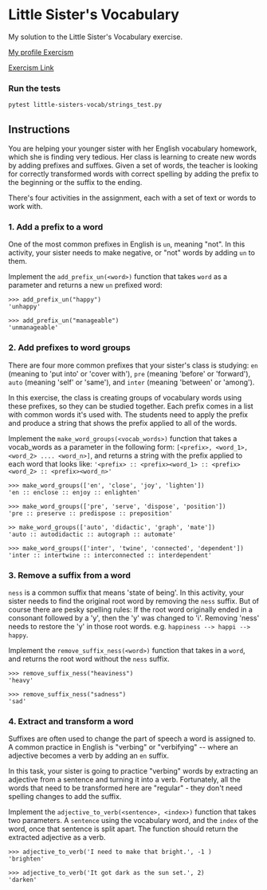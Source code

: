 # Little Sister's Vocabulary

My solution to the Little Sister's Vocabulary exercise.

[My profile Exercism](https://exercism.org/profiles/stefanilima)

[Exercism Link](https://exercism.org/tracks/python/exercises/little-sisters-vocab)

### Run the tests

`pytest little-sisters-vocab/strings_test.py`

## Instructions

You are helping your younger sister with her English vocabulary homework, which she is finding very tedious. Her class is learning to create new words by adding prefixes and suffixes. Given a set of words, the teacher is looking for correctly transformed words with correct spelling by adding the prefix to the beginning or the suffix to the ending.

There's four activities in the assignment, each with a set of text or words to work with.


### 1. Add a prefix to a word

One of the most common prefixes in English is `un`, meaning "not". In this activity, your sister needs to make negative, or "not" words by adding `un` to them.

Implement the `add_prefix_un(<word>)` function that takes `word` as a parameter and returns a new `un` prefixed word:

```
>>> add_prefix_un("happy")
'unhappy'

>>> add_prefix_un("manageable")
'unmanageable'
```

### 2. Add prefixes to word groups

There are four more common prefixes that your sister's class is studying: `en` (meaning to 'put into' or 'cover with'), `pre` (meaning 'before' or 'forward'), `auto` (meaning 'self' or 'same'), and `inter` (meaning 'between' or 'among').

In this exercise, the class is creating groups of vocabulary words using these prefixes, so they can be studied together. Each prefix comes in a list with common words it's used with. The students need to apply the prefix and produce a string that shows the prefix applied to all of the words.

Implement the `make_word_groups(<vocab_words>)` function that takes a vocab_words as a parameter in the following form: `[<prefix>, <word_1>, <word_2> .... <word_n>]`, and returns a string with the prefix applied to each word that looks like: `'<prefix> :: <prefix><word_1> :: <prefix><word_2> :: <prefix><word_n>'`

```
>>> make_word_groups(['en', 'close', 'joy', 'lighten'])
'en :: enclose :: enjoy :: enlighten'

>>> make_word_groups(['pre', 'serve', 'dispose', 'position'])
'pre :: preserve :: predispose :: preposition'

>> make_word_groups(['auto', 'didactic', 'graph', 'mate'])
'auto :: autodidactic :: autograph :: automate'

>>> make_word_groups(['inter', 'twine', 'connected', 'dependent'])
'inter :: intertwine :: interconnected :: interdependent'
```

### 3. Remove a suffix from a word

`ness` is a common suffix that means 'state of being'. In this activity, your sister needs to find the original root word by removing the `ness` suffix. But of course there are pesky spelling rules: If the root word originally ended in a consonant followed by a 'y', then the 'y' was changed to 'i'. Removing 'ness' needs to restore the 'y' in those root words. e.g. `happiness --> happi --> happy`.

Implement the `remove_suffix_ness(<word>)` function that takes in a `word`, and returns the root word without the `ness` suffix.

```
>>> remove_suffix_ness("heaviness")
'heavy'

>>> remove_suffix_ness("sadness")
'sad'
```

### 4. Extract and transform a word

Suffixes are often used to change the part of speech a word is assigned to. A common practice in English is "verbing" or "verbifying" -- where an adjective becomes a verb by adding an `en` suffix.

In this task, your sister is going to practice "verbing" words by extracting an adjective from a sentence and turning it into a verb. Fortunately, all the words that need to be transformed here are "regular" - they don't need spelling changes to add the suffix.

Implement the `adjective_to_verb(<sentence>, <index>)` function that takes two parameters. A `sentence` using the vocabulary word, and the `index` of the word, once that sentence is split apart. The function should return the extracted adjective as a verb.

```
>>> adjective_to_verb('I need to make that bright.', -1 )
'brighten'

>>> adjective_to_verb('It got dark as the sun set.', 2)
'darken'
```
